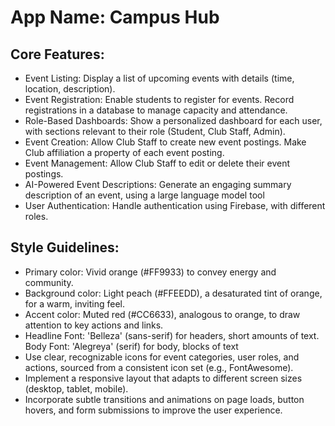# **App Name**: Campus Hub

## Core Features:

- Event Listing: Display a list of upcoming events with details (time, location, description).
- Event Registration: Enable students to register for events. Record registrations in a database to manage capacity and attendance.
- Role-Based Dashboards: Show a personalized dashboard for each user, with sections relevant to their role (Student, Club Staff, Admin).
- Event Creation: Allow Club Staff to create new event postings. Make Club affiliation a property of each event posting.
- Event Management: Allow Club Staff to edit or delete their event postings.
- AI-Powered Event Descriptions: Generate an engaging summary description of an event, using a large language model tool
- User Authentication: Handle authentication using Firebase, with different roles.

## Style Guidelines:

- Primary color: Vivid orange (#FF9933) to convey energy and community.
- Background color: Light peach (#FFEEDD), a desaturated tint of orange, for a warm, inviting feel.
- Accent color: Muted red (#CC6633), analogous to orange, to draw attention to key actions and links.
- Headline Font: 'Belleza' (sans-serif) for headers, short amounts of text. Body Font: 'Alegreya' (serif) for body, blocks of text
- Use clear, recognizable icons for event categories, user roles, and actions, sourced from a consistent icon set (e.g., FontAwesome).
- Implement a responsive layout that adapts to different screen sizes (desktop, tablet, mobile).
- Incorporate subtle transitions and animations on page loads, button hovers, and form submissions to improve the user experience.